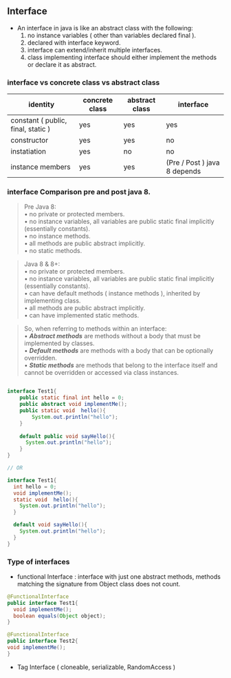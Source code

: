 ## Interface

- An interface in java is like an abstract class with the following:
    1. no instance variables ( other than variables declared final ).
    2. declared with interface keyword.
    3. interface can extend/inherit multiple interfaces.
    4. class implementing interface should either implement the methods or declare it as abstract.

### interface vs concrete class vs abstract class

| identity | concrete class | abstract class | interface                    | 
| -------- | -------------- | -------------- |------------------------------|
| constant ( public, final, static ) | yes | yes| yes                          |
| constructor | yes | yes | no                           |
|instatiation | yes | no | no                           |
| instance members | yes | yes | (Pre / Post ) java 8 depends |

### interface Comparison pre and post java 8.
>Pre Java 8:<br>
  • no private or protected members.<br>
  • no instance variables, all variables are public static final implicitly (essentially constants).<br>
  • no instance methods.<br>
  • all methods are public abstract implicitly.<br>
  • no static methods.<br>

>Java 8 & 8+:<br>
  • no private or protected members.<br>
  • no instance variables, all variables are public static final implicitly (essentially constants).<br>
  • can have default methods ( instance methods ), inherited by implementing class.<br>
  • all methods are public abstract implicitly.<br>
  • can have implemented static methods.<br>

>So, when referring to methods within an interface:<br>
    • <b><i>Abstract methods</i></b> are methods without a body that must be implemented by classes.<br>
    • <b><i>Default methods</i></b> are methods with a body that can be optionally overridden.<br>
    • <b><i>Static methods</i></b> are methods that belong to the interface itself and cannot be overridden or accessed via class instances.<br>


```java

interface Test1{
    public static final int hello = 0;
    public abstract void implementMe();
    public static void  hello(){
        System.out.println("hello");
    }
    
    default public void sayHello(){
      System.out.println("hello");
    }
}

// OR 

interface Test1{
  int hello = 0;
  void implementMe();
  static void  hello(){
    System.out.println("hello");
  }

  default void sayHello(){
    System.out.println("hello");
  }
}

```

### Type of interfaces
 - functional Interface : interface with just one abstract methods, methods matching the signature from Object class does not count.
  ```java
@FunctionalInterface
public interface Test1{
    void implementMe();
    boolean equals(Object object);
}

@FunctionalInterface
public interface Test2{
  void implementMe();
}
```
 - Tag Interface ( cloneable, serializable, RandomAccess )

